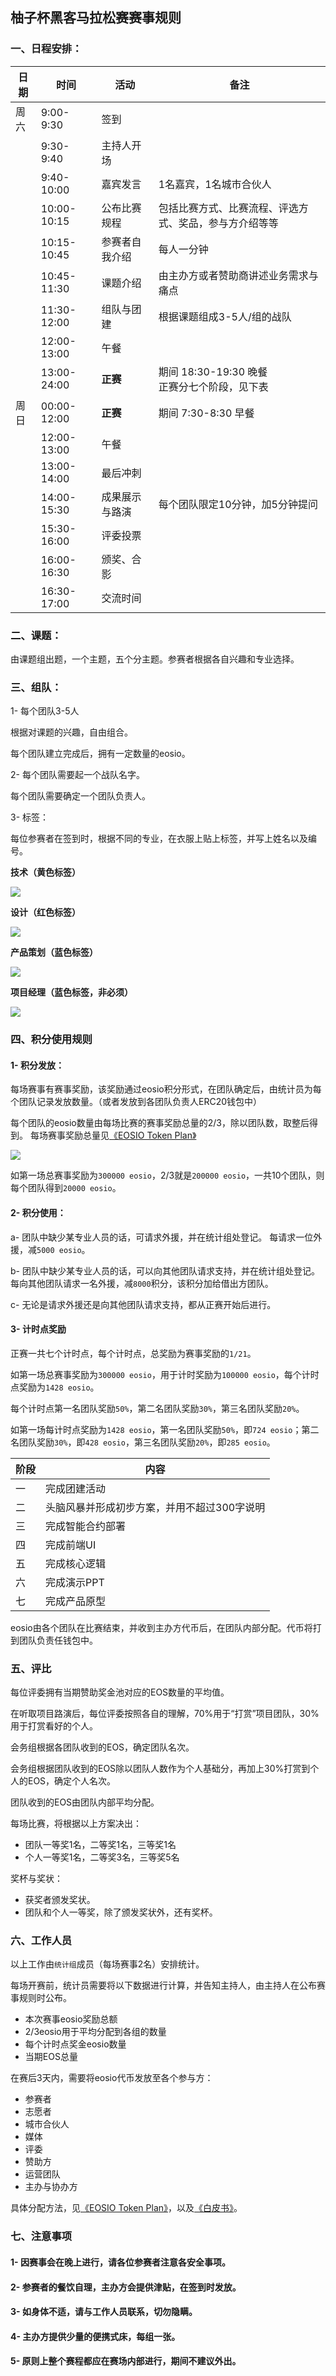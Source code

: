 ## 柚子杯黑客马拉松赛赛事规则

### 一、日程安排：

|日期|时间|活动|备注|
|--|--|--|--|
|周六|9:00-9:30|签到||
||9:30-9:40|主持人开场||
||9:40-10:00|嘉宾发言|1名嘉宾，1名城市合伙人|
||10:00-10:15|公布比赛规程|包括比赛方式、比赛流程、评选方式、奖品，参与方介绍等等|
||10:15-10:45|参赛者自我介绍|每人一分钟|
||10:45-11:30|课题介绍|由主办方或者赞助商讲述业务需求与痛点|
||11:30-12:00|组队与团建|根据课题组成3-5人/组的战队|
||12:00-13:00|午餐||
||13:00-24:00|**正赛**|期间 18:30-19:30 晚餐<br>正赛分七个阶段，见下表|
|周日|00:00-12:00|**正赛**|期间 7:30-8:30 早餐|
||12:00-13:00|午餐||
||13:00-14:00|最后冲刺||
||14:00-15:30|成果展示与路演|每个团队限定10分钟，加5分钟提问|
||15:30-16:00|评委投票||
||16:00-16:30|颁奖、合影||
||16:30-17:00|交流时间||

### 二、课题：
由课题组出题，一个主题，五个分主题。参赛者根据各自兴趣和专业选择。

### 三、组队：

1- 每个团队3-5人

根据对课题的兴趣，自由组合。

每个团队建立完成后，拥有一定数量的eosio。

2- 每个团队需要起一个战队名字。

每个团队需要确定一个团队负责人。

3- 标签：

每位参赛者在签到时，根据不同的专业，在衣服上贴上标签，并写上姓名以及编号。

**技术（黄色标签）**

![](http://images.laidingyi.com/18-6-20/54206947.jpg)

**设计（红色标签）**

![](http://images.laidingyi.com/18-6-20/84546097.jpg)

**产品策划（蓝色标签）**

![](http://images.laidingyi.com/18-6-20/24667594.jpg)

**项目经理（蓝色标签，非必须）**

![](http://images.laidingyi.com/18-6-20/2534558.jpg)

### 四、积分使用规则

#### 1- 积分发放：

每场赛事有赛事奖励，该奖励通过eosio积分形式，在团队确定后，由统计员为每个团队记录发放数量。（或者发放到各团队负责人ERC20钱包中）

每个团队的eosio数量由每场比赛的赛事奖励总量的2/3，除以团队数，取整后得到。
每场赛事奖励总量见[《EOSIO Token Plan》](https://github.com/eoshackathon/hackathon_whitepaper/blob/master/token_plan.md)

![](http://images.laidingyi.com/18-6-20/92025366.jpg)

如第一场总赛事奖励为`300000 eosio`，2/3就是`200000 eosio`，一共10个团队，则每个团队得到`20000 eosio`。

#### 2- 积分使用：

a- 团队中缺少某专业人员的话，可请求外援，并在统计组处登记。
每请求一位外援，减`5000 eosio`。

b- 团队中缺少某专业人员的话，可以向其他团队请求支持，并在统计组处登记。
每向其他团队请求一名外援，减`8000`积分，该积分加给借出方团队。

c- 无论是请求外援还是向其他团队请求支持，都从正赛开始后进行。

#### 3- 计时点奖励
正赛一共七个计时点，每个计时点，总奖励为赛事奖励的`1/21`。

如第一场总赛事奖励为`300000 eosio`，用于计时奖励为`100000 eosio`，每个计时点奖励为`1428 eosio`。

每个计时点第一名团队奖励`50%`，第二名团队奖励`30%`，第三名团队奖励`20%`。

如第一场每计时点奖励为`1428 eosio`，第一名团队奖励`50%`，即`724 eosio`；第二名团队奖励`30%`，即`428 eosio`，第三名团队奖励`20%`，即`285 eosio`。


|阶段|内容|
|--|--|
|一|完成团建活动|
|二|头脑风暴并形成初步方案，并用不超过300字说明|
|三|完成智能合约部署|
|四|完成前端UI|
|五|完成核心逻辑|
|六|完成演示PPT|
|七|完成产品原型|

eosio由各个团队在比赛结束，并收到主办方代币后，在团队内部分配。代币将打到团队负责任钱包中。

### 五、评比
每位评委拥有当期赞助奖金池对应的EOS数量的平均值。

在听取项目路演后，每位评委按照各自的理解，70%用于“打赏”项目团队，30%用于打赏看好的个人。

会务组根据各团队收到的EOS，确定团队名次。

会务组根据团队收到的EOS除以团队人数作为个人基础分，再加上30%打赏到个人的EOS，确定个人名次。

团队收到的EOS由团队内部平均分配。

每场比赛，将根据以上方案决出：

* 团队一等奖1名，二等奖1名，三等奖1名
* 个人一等奖1名，二等奖3名，三等奖5名

奖杯与奖状：

* 获奖者颁发奖状。
* 团队和个人一等奖，除了颁发奖状外，还有奖杯。

### 六、工作人员
以上工作由`统计组`成员（每场赛事2名）安排统计。

每场开赛前，统计员需要将以下数据进行计算，并告知主持人，由主持人在公布赛事规则时公布。

* 本次赛事eosio奖励总额
* 2/3eosio用于平均分配到各组的数量
* 每个计时点奖金eosio数量
* 当期EOS总量

在赛后3天内，需要将eosio代币发放至各个参与方：

* 参赛者
* 志愿者
* 城市合伙人
* 媒体
* 评委
* 赞助方
* 运营团队
* 主办与协办方

具体分配方法，见[《EOSIO Token Plan》](https://github.com/eoshackathon/hackathon_whitepaper/blob/master/token_plan.md)，以及[《白皮书》](https://github.com/eoshackathon/hackathon_whitepaper)。

### 七、注意事项
#### 1- 因赛事会在晚上进行，请各位参赛者注意各安全事项。

#### 2- 参赛者的餐饮自理，主办方会提供津贴，在签到时发放。

#### 3- 如身体不适，请与工作人员联系，切勿隐瞒。

#### 4- 主办方提供少量的便携式床，每组一张。

#### 5- 原则上整个赛程都应在赛场内部进行，期间不建议外出。

